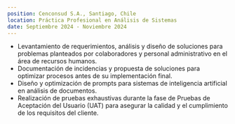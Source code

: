 ```yaml
---
position: Cenconsud S.A., Santiago, Chile
location: Práctica Profesional en Análisis de Sistemas
date: Septiembre 2024 - Noviembre 2024
---
```


- Levantamiento de requerimientos, análisis y diseño de soluciones para problemas planteados por colaboradores y personal administrativo en el área de recursos humanos.
- Documentación de incidencias y propuesta de soluciones para optimizar procesos antes de su implementación final.
- Diseño y optimización de prompts para sistemas de inteligencia artificial en análisis de documentos.
- Realización de pruebas exhaustivas durante la fase de Pruebas de Aceptación del Usuario (UAT) para asegurar la calidad y el cumplimiento de los requisitos del cliente.
